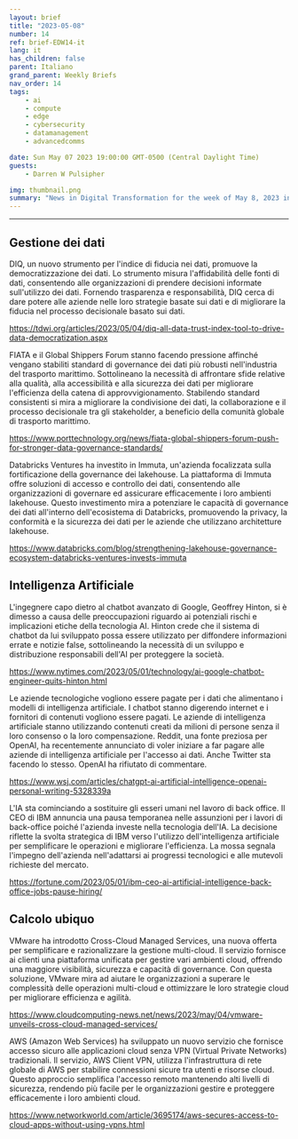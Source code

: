 ```yaml
---
layout: brief
title: "2023-05-08"
number: 14
ref: brief-EDW14-it
lang: it
has_children: false
parent: Italiano
grand_parent: Weekly Briefs
nav_order: 14
tags:
    - ai
    - compute
    - edge
    - cybersecurity
    - datamanagement
    - advancedcomms

date: Sun May 07 2023 19:00:00 GMT-0500 (Central Daylight Time)
guests:
    - Darren W Pulsipher

img: thumbnail.png
summary: "News in Digital Transformation for the week of May 8, 2023 including "
---
```




---

## Gestione dei dati

DIQ, un nuovo strumento per l'indice di fiducia nei dati, promuove la democratizzazione dei dati. Lo strumento misura l'affidabilità delle fonti di dati, consentendo alle organizzazioni di prendere decisioni informate sull'utilizzo dei dati. Fornendo trasparenza e responsabilità, DIQ cerca di dare potere alle aziende nelle loro strategie basate sui dati e di migliorare la fiducia nel processo decisionale basato sui dati.

[https://tdwi.org/articles/2023/05/04/diq-all-data-trust-index-tool-to-drive-data-democratization.aspx](https://tdwi.org/articles/2023/05/04/diq-all-data-trust-index-tool-to-drive-data-democratization.aspx)

FIATA e il Global Shippers Forum stanno facendo pressione affinché vengano stabiliti standard di governance dei dati più robusti nell'industria del trasporto marittimo. Sottolineano la necessità di affrontare sfide relative alla qualità, alla accessibilità e alla sicurezza dei dati per migliorare l'efficienza della catena di approvvigionamento. Stabilendo standard consistenti si mira a migliorare la condivisione dei dati, la collaborazione e il processo decisionale tra gli stakeholder, a beneficio della comunità globale di trasporto marittimo.

[https://www.porttechnology.org/news/fiata-global-shippers-forum-push-for-stronger-data-governance-standards/](https://www.porttechnology.org/news/fiata-global-shippers-forum-push-for-stronger-data-governance-standards/)

Databricks Ventures ha investito in Immuta, un'azienda focalizzata sulla fortificazione della governance dei lakehouse. La piattaforma di Immuta offre soluzioni di accesso e controllo dei dati, consentendo alle organizzazioni di governare ed assicurare efficacemente i loro ambienti lakehouse. Questo investimento mira a potenziare le capacità di governance dei dati all'interno dell'ecosistema di Databricks, promuovendo la privacy, la conformità e la sicurezza dei dati per le aziende che utilizzano architetture lakehouse.

[https://www.databricks.com/blog/strengthening-lakehouse-governance-ecosystem-databricks-ventures-invests-immuta](https://www.databricks.com/blog/strengthening-lakehouse-governance-ecosystem-databricks-ventures-invests-immuta)

## Intelligenza Artificiale

L'ingegnere capo dietro al chatbot avanzato di Google, Geoffrey Hinton, si è dimesso a causa delle preoccupazioni riguardo ai potenziali rischi e implicazioni etiche della tecnologia AI. Hinton crede che il sistema di chatbot da lui sviluppato possa essere utilizzato per diffondere informazioni errate e notizie false, sottolineando la necessità di un sviluppo e distribuzione responsabili dell'AI per proteggere la società.

[https://www.nytimes.com/2023/05/01/technology/ai-google-chatbot-engineer-quits-hinton.html](https://www.nytimes.com/2023/05/01/technology/ai-google-chatbot-engineer-quits-hinton.html)

Le aziende tecnologiche vogliono essere pagate per i dati che alimentano i modelli di intelligenza artificiale. I chatbot stanno digerendo internet e i fornitori di contenuti vogliono essere pagati. Le aziende di intelligenza artificiale stanno utilizzando contenuti creati da milioni di persone senza il loro consenso o la loro compensazione. Reddit, una fonte preziosa per OpenAI, ha recentemente annunciato di voler iniziare a far pagare alle aziende di intelligenza artificiale per l'accesso ai dati. Anche Twitter sta facendo lo stesso. OpenAI ha rifiutato di commentare.

[https://www.wsj.com/articles/chatgpt-ai-artificial-intelligence-openai-personal-writing-5328339a](https://www.wsj.com/articles/chatgpt-ai-artificial-intelligence-openai-personal-writing-5328339a)

L'IA sta cominciando a sostituire gli esseri umani nel lavoro di back office. Il CEO di IBM annuncia una pausa temporanea nelle assunzioni per i lavori di back-office poiché l'azienda investe nella tecnologia dell'IA. La decisione riflette la svolta strategica di IBM verso l'utilizzo dell'intelligenza artificiale per semplificare le operazioni e migliorare l'efficienza. La mossa segnala l'impegno dell'azienda nell'adattarsi ai progressi tecnologici e alle mutevoli richieste del mercato.

[https://fortune.com/2023/05/01/ibm-ceo-ai-artificial-intelligence-back-office-jobs-pause-hiring/](https://fortune.com/2023/05/01/ibm-ceo-ai-artificial-intelligence-back-office-jobs-pause-hiring/)

## Calcolo ubiquo

VMware ha introdotto Cross-Cloud Managed Services, una nuova offerta per semplificare e razionalizzare la gestione multi-cloud. Il servizio fornisce ai clienti una piattaforma unificata per gestire vari ambienti cloud, offrendo una maggiore visibilità, sicurezza e capacità di governance. Con questa soluzione, VMware mira ad aiutare le organizzazioni a superare le complessità delle operazioni multi-cloud e ottimizzare le loro strategie cloud per migliorare efficienza e agilità.

[https://www.cloudcomputing-news.net/news/2023/may/04/vmware-unveils-cross-cloud-managed-services/](https://www.cloudcomputing-news.net/news/2023/may/04/vmware-unveils-cross-cloud-managed-services/)

AWS (Amazon Web Services) ha sviluppato un nuovo servizio che fornisce accesso sicuro alle applicazioni cloud senza VPN (Virtual Private Networks) tradizionali. Il servizio, AWS Client VPN, utilizza l'infrastruttura di rete globale di AWS per stabilire connessioni sicure tra utenti e risorse cloud. Questo approccio semplifica l'accesso remoto mantenendo alti livelli di sicurezza, rendendo più facile per le organizzazioni gestire e proteggere efficacemente i loro ambienti cloud.

[https://www.networkworld.com/article/3695174/aws-secures-access-to-cloud-apps-without-using-vpns.html](https://www.networkworld.com/article/3695174/aws-secures-access-to-cloud-apps-without-using-vpns.html)


